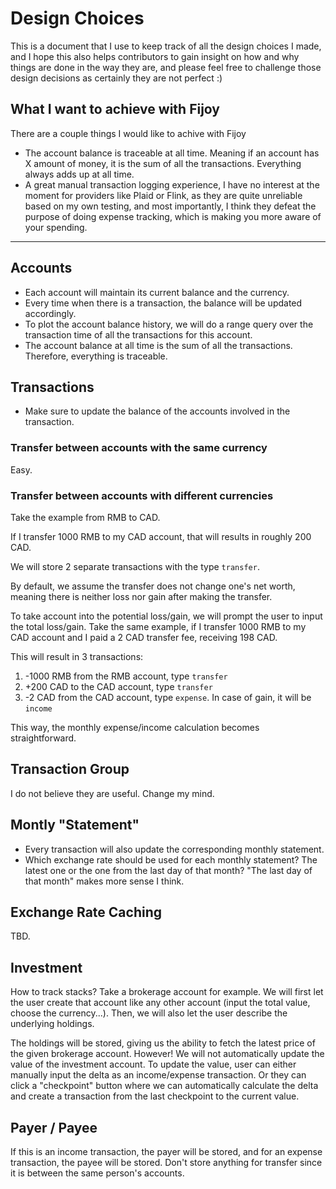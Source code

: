 # Design Choices

This is a document that I use to keep track of all the design choices I made,
and I hope this also helps contributors to gain insight on how and why things
are done in the way they are, and please feel free to challenge those design
decisions as certainly they are not perfect :)

## What I want to achieve with Fijoy

There are a couple things I would like to achive with Fijoy

- The account balance is traceable at all time. Meaning if an account has X amount
  of money, it is the sum of all the transactions.
  Everything always adds up at all time.
- A great manual transaction logging experience, I have no interest at the
  moment for providers like Plaid or Flink, as they are quite unreliable
  based on my own testing, and most importantly, I think they defeat the
  purpose of doing expense tracking, which is making you more aware of your
  spending.

---

## Accounts

- Each account will maintain its current balance and the currency.
- Every time when there is a transaction, the balance will be updated accordingly.
- To plot the account balance history, we will do a range query over
  the transaction time of all the transactions for this account.
- The account balance at all time is the sum of all the transactions.
  Therefore, everything is traceable.

## Transactions

- Make sure to update the balance of the accounts involved in the transaction.

### Transfer between accounts with the same currency

Easy.

### Transfer between accounts with different currencies

Take the example from RMB to CAD.

If I transfer 1000 RMB to my CAD account, that will results in roughly 200 CAD.

We will store 2 separate transactions with the type `transfer`.

By default, we assume the transfer does not change one's net worth,
meaning there is neither loss nor gain after making the transfer.

To take account into the potential loss/gain, we will prompt the user to input
the total loss/gain. Take the same example, if I transfer 1000 RMB to my CAD
account and I paid a 2 CAD transfer fee, receiving 198 CAD.

This will result in 3 transactions:

1. -1000 RMB from the RMB account, type `transfer`
2. +200 CAD to the CAD account, type `transfer`
3. -2 CAD from the CAD account, type `expense`. In case of gain, it will be `income`

This way, the monthly expense/income calculation becomes straightforward.

## Transaction Group

I do not believe they are useful. Change my mind.

## Montly "Statement"

- Every transaction will also update the corresponding monthly statement.
- Which exchange rate should be used for each monthly statement? The latest one
  or the one from the last day of that month? "The last day of that month" makes
  more sense I think.

## Exchange Rate Caching

TBD.

## Investment

How to track stacks? Take a brokerage account for example. We will first let the
user create that account like any other account (input the total value, choose
the currency...). Then, we will also let the user describe the underlying holdings.

The holdings will be stored, giving us the ability to fetch the latest price of
the given brokerage account. However! We will not automatically update the value
of the investment account. To update the value, user can either manually input
the delta as an income/expense transaction. Or they can click a "checkpoint"
button where we can automatically calculate the delta and create a transaction
from the last checkpoint to the current value.

## Payer / Payee

If this is an income transaction, the payer will be stored, and for an
expense transaction, the payee will be stored. Don't store anything for transfer
since it is between the same person's accounts.
